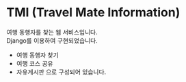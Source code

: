# TMI (Travel Mate Information)
여행 동행자를 찾는 웹 서비스입니다. \
Django를 이용하여 구현되었습니다.

- 여행 동행자 찾기
- 여행 코스 공유
- 자유게시판
으로 구성되어 있습니다. 
